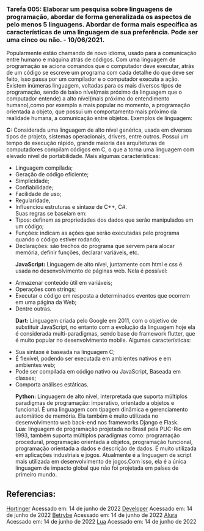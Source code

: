 ### Tarefa 005: Elaborar um pesquisa sobre linguagens de programação, abordar de forma generalizada os aspectos de pelo menos 5 linguagens. Abordar de forma mais específica as características de uma linguagem de sua preferência. Pode ser uma cinco ou não. - 10/06/2021.

Popularmente estão chamando de novo idioma, usado para a comunicação entre humano e máquina atrás de códigos. Com uma linguagem de programação se aciona comandos que o computador deve executar, atrás de um código se escreve um programa com cada detalhe do que deve ser feito, isso passa por um compilador e o computador executa a ação. Existem inúmeras linguagem, voltadas para os mais diversos tipos de programação, sendo de baixo nível(mais próximo da linguagem que o computador entende) a alto nível(mais próximo do entendimento humano),como por exemplo a mais popular no momento, a programação orientada a objeto, que possui um comportamento mais próximo da realidade humana, a comunicação entre objetos. Exemplos de linguagem: <p> 
**C:** Considerada uma linguagem de alto nível genérica, usada em diversos tipos de projeto,  sistemas operacionais, drivers, entre outros. Possui um tempo de execução rápido, grande maioria das arquiteturas de computadores compilam códigos em C, o que a torna uma linguagem com elevado nível de portabilidade. Mais algumas características:
- Linguagem compilada; 
- Geração de código eficiente;
- Simplicidade; 
- Confiabilidade;
- Facilidade de uso;
- Regularidade, 
- Influenciou estruturas e sintaxe de C++, C#.  
Suas regras se baseiam em:
- Tipos: definem as propriedades dos dados que serão manipulados em um código;
- Funções: indicam as ações que serão executadas pelo programa quando o código estiver rodando;
- Declarações: são trechos do programa que servem para alocar memória, definir funções, declarar variáveis, etc. <p>
**JavaScript:** Linguagem de alto nível, juntamente com html e css é usada no desenvolvimento de páginas web. Nela é possível:
- Armazenar conteúdo útil em variáveis; 
- Operações com strings;
- Executar o código em resposta a determinados eventos que ocorrem em uma página da Web;
- Dentre outras.<p>
**Dart:** Linguagem criada pelo Google em 2011, com o objetivo de substituir JavaScript, no entanto com a evolução da linguagem hoje ela é considerada multi-paradigmas, sendo base do framework flutter, que é muito popular no desenvolvimento mobile. Algumas características:  
- Sua sintaxe é baseada na linguagem C;
- É flexível, podendo ser executada em ambientes nativos e em ambientes web;
- Pode ser compilada em código nativo ou JavaScript, Baseada em classes;
- Comporta análises estáticas.<p>
**Python:** Linguagem de alto nível, interpretada que suporta múltiplos paradigmas de programação: imperativo, orientado a objetos e funcional. É uma linguagem com tipagem dinâmica e gerenciamento automático de memória. Ela também  é muito utilizada no desenvolvimento web back-end nos frameworks Django e Flask.  
**Lua:** linguagem de programação projetada no Brasil pela PUC-Rio em 1993, também suporta múltiplos paradigmas como: programação procedural, programação orientada a objetos, programação funcional, programação orientada a dados e descrição de dados. É muito utilizada em aplicações industriais e jogos. Atualmente é a linguagem de script mais utilizada em desenvolvimento de jogos.Com isso, ela é a única linguagem de impacto global que não foi projetada em países de primeiro mundo.

## Referencias:
[Hortinger](https://www.hostinger.com.br/tutoriais/linguagem-dart) Acessado em: 14 de junho de 2022
[Developer](https://developer.mozilla.org/pt-BR/docs/Learn/JavaScript/First_steps/What_is_JavaScript) Acessado em: 14 de junho de 2022
[Betrybe](https://blog.betrybe.com/linguagem-de-programacao/linguagem-c/) Acessado em: 14 de junho de 2022
[Alura](https://www.alura.com.br/artigos/python-uma-introducao-a-linguagem#:~:text=Python%20%C3%A9%20uma%20linguagem%20de,e%20gerenciamento%20autom%C3%A1tico%20de%20mem%C3%B3ria) Acessado em: 14 de junho de 2022
[Lua](https://www.lua.org/portugues.html) Acessado em: 14 de junho de 2022
